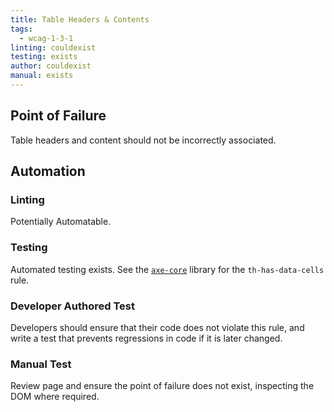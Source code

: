 ```yaml
---
title: Table Headers & Contents
tags: 
  - wcag-1-3-1
linting: couldexist
testing: exists
author: couldexist
manual: exists
---
```


## Point of Failure
Table headers and content should not be incorrectly associated.

## Automation

### Linting
Potentially Automatable.

### Testing
Automated testing exists. See the [`axe-core`](https://github.com/dequelabs/axe-core) library for the `th-has-data-cells` rule.

### Developer Authored Test
Developers should ensure that their code does not violate this rule, and write a test that prevents regressions in code if it is later changed.

### Manual Test
Review page and ensure the point of failure does not exist, inspecting the DOM where required.